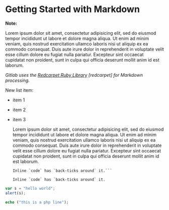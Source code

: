 #	Getting Started with Markdown

**Note:**

Lorem ipsum dolor sit amet, consectetur adipisicing elit, sed do eiusmod
tempor incididunt ut labore et dolore magna aliqua. Ut enim ad minim veniam,
quis nostrud exercitation ullamco laboris nisi ut aliquip ex ea commodo
consequat. Duis aute irure dolor in reprehenderit in voluptate velit esse
cillum dolore eu fugiat nulla pariatur. Excepteur sint occaecat cupidatat non
proident, sunt in culpa qui officia deserunt mollit anim id est laborum.  

_Gitlab uses the [Redcarpet Ruby Library](#) [redcarpet] for Markdown processing._  

New list item:  
- item 1
- item 2
- item 3  

	Lorem ipsum dolor sit amet, consectetur adipisicing elit, sed do eiusmod
	tempor incididunt ut labore et dolore magna aliqua. Ut enim ad minim veniam,
	quis nostrud exercitation ullamco laboris nisi ut aliquip ex ea commodo
	consequat. Duis aute irure dolor in reprehenderit in voluptate velit esse
	cillum dolore eu fugiat nulla pariatur. Excepteur sint occaecat cupidatat non
	proident, sunt in culpa qui officia deserunt mollit anim id est laborum.  

	```no-highlight  
	Inline `code` has `back-ticks around` it.```  

	Inline `code` has `back-ticks around` it.  

```javascript  
var s = "hello world";  
alert(s);
```  

```php
echo ("this is a php line");
```
